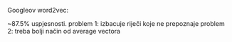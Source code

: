 Googleov word2vec: 

~87.5% uspjesnosti.
problem 1: izbacuje riječi koje ne prepoznaje
problem 2: treba bolji način od average vectora
